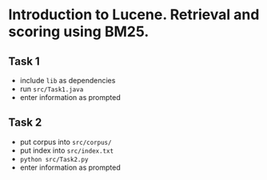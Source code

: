# Introduction to Lucene. Retrieval and scoring using BM25.

## Task 1
- include `lib` as dependencies
- run `src/Task1.java`
- enter information as prompted

## Task 2
- put corpus into `src/corpus/`
- put index into `src/index.txt`
- `python src/Task2.py`
- enter information as prompted

